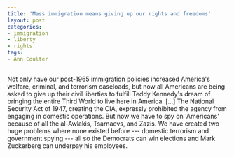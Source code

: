 ```yaml
---
title: 'Mass immigration means giving up our rights and freedoms'
layout: post
categories:
- immigration
- liberty
- rights
tags:
- Ann Coulter
---
```


Not only have our post-1965 immigration policies increased America's welfare, criminal, and terrorism caseloads, but now all Americans are being asked to give up their civil liberties to fulfill Teddy Kennedy's dream of bringing the entire Third World to live here in America. \[...\] The National Security Act of 1947, creating the CIA, expressly prohibited the agency from engaging in domestic operations. But now we have to spy on 'Americans' because of all the al-Awlakis, Tsarnaevs, and Zazis. We have created two huge problems where none existed before --- domestic terrorism and government spying --- all so the Democrats can win elections and Mark Zuckerberg can underpay his employees.